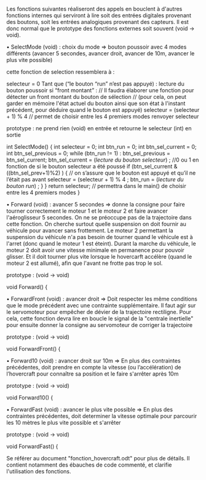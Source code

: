 Les fonctions suivantes réaliseront des appels en bouclent à d'autres fonctions internes qui serviront à lire soit des entrées digitales provenant des boutons,
soit les entrées analogiques provenant des capteurs. Il est donc normal que le prototype des fonctions externes soit souvent (void -> void).

•	SelectMode (void) : choix du mode => bouton poussoir avec 4 modes différents (avancer 5 secondes, avancer droit, avancer de 10m, avancer le plus vite possible)

cette fonction de selection ressemblera à :

selecteur = 0
Tant que (“le bouton “run” n’est pas appuyé) :
	lecture du bouton poussoir
		si “front montant” :   // Il faudra élaborer une fonction pour détecter un front montant du bouton de sélection
		// (pour cela, on peut garder en mémoire l'état actuel du bouton ainsi que son état à l'instant précédent, pour déduire quand le bouton est appuyé)
			selecteur = (selecteur + 1) % 4   // permet de choisir entre les 4 premiers modes
renvoyer selecteur

prototype : ne prend rien (void) en entrée et retourne le selecteur (int) en sortie

int SelectMode() {
	int selecteur = 0;
	int btn_run = 0;
	int btn_sel_current = 0;
	int btn_sel_previous = 0;
	while (btn_run != 1) :
		btn_sel_previous = btn_sel_current;
		btn_sel_current = (*lecture du bouton selecteur*) ; //0 ou 1 en fonction de si le bouton selecteur a été poussé
		if (btn_sel_current & ((btn_sel_prev+1)%2) ) {
// on s’assure que le bouton est appuyé et qu’il ne l’était pas avant
			selecteur = (selecteur + 1) % 4 ;
		btn_run = (*lecture du bouton run*) ;
		}
	}
return selecteur;   // permettra dans le main() de choisir entre les 4 premiers modes
}


•	Forward (void) : avancer 5 secondes => donne la consigne pour faire tourner correctement le moteur 1 et le moteur 2 et faire avancer l'aéroglisseur 5 secondes.
On ne se préoccupe pas de la trajectoire dans cette fonction. On cherche surtout quelle suspension on doit fournir au véhicule pour avancer sans frottement.
Le moteur 2 permettant la suspension du véhicule n'a pas besoin de tourner quand le véhicule est à l'arret (donc quand le moteur 1 est éteint).
Durant la marche du véhicule, le moteur 2 doit avoir une vitesse minimale en permanence pour pouvoir glisser.
Et il doit tourner plus vite lorsque le hovercarft accélère (quand le moteur 2 est allumé), afin que l'avant ne frotte pas trop le sol.

prototype : (void -> void)

void Forward() {


•	ForwardFront (void) : avancer droit => Doit respecter les même conditions que le mode précédent avec une contrainte supplémentaire.
Il faut agir sur le servomoteur pour empêcher de dévier de la trajectoire rectiligne.
Pour cela, cette fonction devra lire en boucle le signal de la "centrale inertielle" pour ensuite donner la consigne au servomoteur de corriger la trajectoire

prototype : (void -> void)

void ForwardFront() {

•	Forward10 (void) : avancer droit sur 10m => En plus des contraintes précédentes,
doit prendre en compte la vitesse (ou l’accélération) de l’hovercraft pour connaître sa position et le faire s'arrêter après 10m

prototype : (void -> void)

void Forward10() {

•	ForwardFast (void) : avancer le plus vite possible => En plus des contraintes précédentes,
doit determiner la vitesse optimale pour parcourir les 10 mètres le plus vite possible et s'arrêter

prototype : (void -> void)

void ForwardFast() {

Se référer au document "fonction_hovercraft.odt" pour plus de détails. Il contient notamment des ébauches de code commenté, et clarifie l'utilisation des fonctions.
